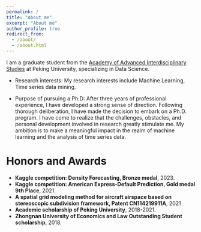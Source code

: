 ```yaml
---
permalink: /
title: "About me"
excerpt: "About me"
author_profile: true
redirect_from: 
  - /about/
  - /about.html
---
```


I am a graduate student from the [Academy of Advanced Interdisciplinary Studies](http://www.aais.pku.edu.cn/) at Peking University, specializing in Data Science.

- Research interests:
My research interests include Machine Learning, Time series data mining.

- Purpose of pursuing a Ph.D:
After three years of professional experience, I have developed a strong sense of direction.  Following thorough deliberation, I have made the decision to embark on a Ph.D. program.    I have come to realize that the challenges, obstacles, and personal development involved in research greatly stimulate me.   My ambition is to make a meaningful impact in the realm of machine learning and the analysis of time series data.
# Honors and Awards
- **Kaggle competition: Density Forecasting, Bronze medal**, 2023.
- **Kaggle competition: American Express-Default Prediction, Gold medal 9th Place**, 2021.
- **A spatial grid modeling method for aircraft airspace based on stereoscopic subdivision framework, Patent CN114219911A**, 2021
- **Academic scholarship of Peking University**, 2018-2021.
- **Zhongnan University of Economics and Law Outstanding Student scholarship**, 2018.


